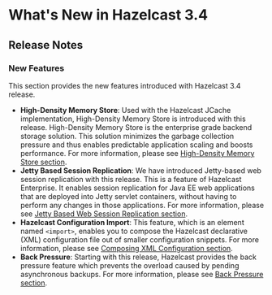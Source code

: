 # What's New in Hazelcast 3.4



## Release Notes

### New Features
This section provides the new features introduced with Hazelcast 3.4 release. 

- **High-Density Memory Store**: Used with the Hazelcast JCache implementation, High-Density Memory Store is introduced with this release. High-Density Memory Store is the enterprise grade backend storage solution. This solution minimizes the garbage collection pressure and thus enables predictable application scaling and boosts performance. For more information, please see [High-Density Memory Store section](#high-density-memory-store).
- **Jetty Based Session Replication**: We have introduced Jetty-based web session replication with this release. This is a feature of Hazelcast Enterprise. It enables session replication for Java EE web applications that are deployed into Jetty servlet containers, without having to perform any changes in those applications. For more information, please see [Jetty Based Web Session Replication section](#jetty-based-web-session-replication).
- **Hazelcast Configuration Import**: This feature, which is an element named `<import>`, enables you to compose the Hazelcast declarative (XML) configuration file out of smaller configuration snippets. For more information, please see [Composing XML Configuration section](#composing-xml-configuration).
- **Back Pressure**: Starting with this release, Hazelcast provides the back pressure feature which prevents the overload caused by pending asynchronous backups. For more information, please see [Back Pressure section](#back-pressure).






